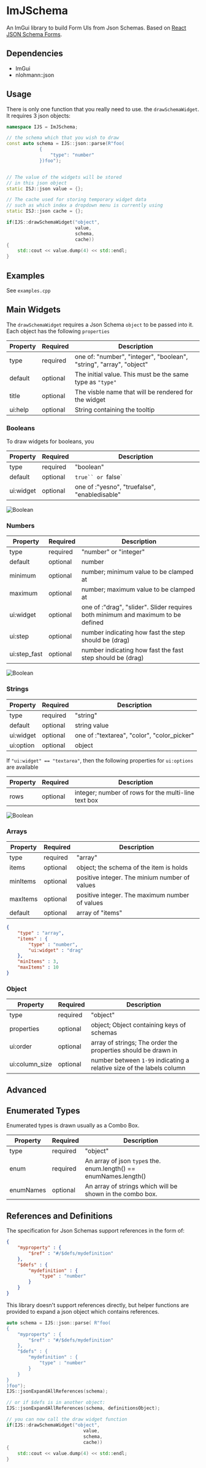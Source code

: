 # ImJSchema 

An ImGui library to build Form UIs from Json Schemas. Based on [React JSON Schema Forms](https://rjsf-team.github.io/react-jsonschema-form/).


## Dependencies

* ImGui
* nlohmann::json

## Usage 

There is only one function that you really need to use. the `drawSchemaWidget`. 
It requires 3 json objects:


```c++
namespace IJS = ImJSchema;

// the schema which that you wish to draw
const auto schema = IJS::json::parse(R"foo(
            {
                "type": "number"
            })foo");


// The value of the widgets will be stored
// in this json object
static ISJ::json value = {};

// The cache used for storing temporary widget data
// such as which index a dropdown menu is currently using
static ISJ::json cache = {};

if(IJS::drawSchemaWidget("object",
                         value,
                         schema,
                         cache))
{
    std::cout << value.dump(4) << std::endl;
}
```

## Examples 

See `examples.cpp`


## Main Widgets

The `drawSchemaWidget` requires a Json Schema `object` to be passed into it.
Each object has the following `properties`

| Property    | Required   | Description   |
| ------------| ---------- | ------------- |
| type        | required   | one of: "number", "integer", "boolean", "string", "array", "object" |
| default     | optional   | The initial value. This must be the same type as `"type"` |
| title       | optional   | The visble name that will be rendered for the widget |
| ui:help     | optional   | String containing the tooltip |

### Booleans

To draw widgets for booleans, you 

| Property    | Required   | Description   |
| ------------| ---------- | ------------- |
| type        | required   | "boolean"  |
| default     | optional   | `true`` or `false` |
| ui:widget   | optional   | one of :"yesno", "truefalse", "enabledisable"  |


![Boolean](img/booleans.png)

### Numbers 

| Property    | Required   | Description   |
| ------------| ---------- | ------------- |
| type        | required   | "number" or "integer" |
| default     | optional   | number |
| minimum     | optional   | number; minimum value to be clamped at |
| maximum     | optional   | number; maximum value to be clamped at |
| ui:widget   | optional   | one of :"drag", "slider". Slider requires both minimum and maximum to be defined  |
| ui:step    | optional   | number indicating how fast the step should be (drag) |
| ui:step_fast    | optional   | number indicating how fast the fast step should be (drag) |


![Boolean](img/numbers.png)

### Strings 

| Property    | Required   | Description   |
| ------------| ---------- | ------------- |
| type        | required   | "string"      |
| default     | optional   | string value |
| ui:widget   | optional   | one of :"textarea", "color", "color_picker"  |
| ui:option   | optional   | object |

If `"ui:widget" == "textarea"`, then the following properties for `ui:options` are available

| Property    | Required   | Description   |
| ------------| ---------- | ------------- |
| rows        | optional   | integer; number of rows for the multi-line text box   |

![Boolean](img/strings.png)


### Arrays

| Property    | Required   | Description   |
| ------------| ---------- | ------------- |
| type        | required   | "array"      |
| items       | optional   | object; the schema of the item is holds |
| minItems    | optional   | positive integer. The minium number of values |
| maxItems    | optional   | positive integer. The maximum number of values |
| default     | optional   | array of "items" |


```json
{
    "type" : "array",
    "items" : {
        "type" : "number",
        "ui:widget" : "drag"
    },
    "minItems" : 3,
    "maxItems" : 10
}
```
### Object

| Property    | Required   | Description   |
| ------------| ---------- | ------------- |
| type        | required   | "object"      |
| properties  | optional   | object; Object containing keys of schemas |
| ui:order    | optional   | array of strings; The order the properties should be drawn in |
| ui:column_size | optional | number between `1-99` indicating a relative size of the labels column |

## Advanced

## Enumerated Types

Enumerated types is drawn usually as a Combo Box. 

| Property    | Required   | Description   |
| ------------| ---------- | ------------- |
| type        | required   | "object"      |
| enum        | required   | An array of json `type`s the. enum.length() == enumNames.length() |
| enumNames   | optional   | An array of strings which will be shown in the combo box. |


## References and Definitions

The specification for Json Schemas support references in the form of:

```json
{
    "myproperty" : {
        "$ref" : "#/$defs/mydefinition"
    },
    "$defs" : {
        "mydefinition" : {
            "type" : "number"
        }
    }
}
```

This library doesn't support references directly, but helper functions are provided to 
expand a json object which contains references.

```c++
auto schema = IJS::json::parse( R"foo(
{
    "myproperty" : {
        "$ref" : "#/$defs/mydefinition"
    },
    "$defs" : {
        "mydefinition" : {
            "type" : "number"
        }
    }
}
)foo");
IJS::jsonExpandAllReferences(schema);

// or if $defs is in another object:
IJS::jsonExpandAllReferences(schema, definitionsObject);

// you can now call the draw widget function
if(IJS::drawSchemaWidget("object",
                            value,
                            schema,
                            cache))
{
    std::cout << value.dump(4) << std::endl;
}
```